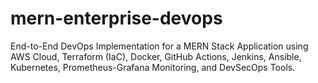 # mern-enterprise-devops
End-to-End DevOps Implementation for a MERN Stack Application using AWS Cloud, Terraform (IaC), Docker, GitHub Actions, Jenkins, Ansible, Kubernetes, Prometheus-Grafana Monitoring, and DevSecOps Tools.
